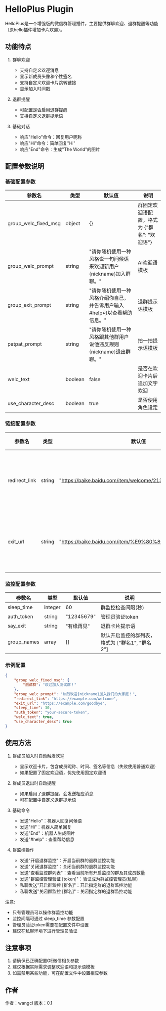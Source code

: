 # HelloPlus Plugin

HelloPlus是一个增强版的微信群管理插件，主要提供群聊欢迎、退群提醒等功能（原hello插件增加卡片欢迎）。

## 功能特点

1. 群聊欢迎
   - 支持自定义欢迎消息
   - 显示新成员头像和个性签名
   - 支持自定义欢迎卡片跳转链接
   - 显示加入时间戳

2. 退群提醒
   - 可配置是否启用退群提醒
   - 支持自定义退群提示语

3. 基础对话
   - 响应"Hello"命令：回复用户昵称
   - 响应"Hi"命令：简单回复"Hi"
   - 响应"End"命令：生成"The World"的图片

## 配置参数说明

### 基础配置参数

| 参数名 | 类型 | 默认值 | 说明 |
|--------|------|--------|------|
| group_welc_fixed_msg | object | {} | 群固定欢迎语配置，格式为 {"群名": "欢迎语"} |
| group_welc_prompt | string | "请你随机使用一种风格说一句问候语来欢迎新用户{nickname}加入群聊。" | AI欢迎语模板 |
| group_exit_prompt | string | "请你随机使用一种风格介绍你自己，并告诉用户输入#help可以查看帮助信息。" | 退群提示语模板 |
| patpat_prompt | string | "请你随机使用一种风格跟其他群用户说他违反规则{nickname}退出群聊。" | 拍一拍提示语模板 |
| welc_text | boolean | false | 是否在欢迎卡片后追加文字欢迎 |
| use_character_desc | boolean | true | 是否使用角色设定 |

### 链接配置参数

| 参数名 | 类型 | 默认值 | 说明 |
|--------|------|--------|------|
| redirect_link | string | "https://baike.baidu.com/item/welcome/2135227" | 欢迎卡片跳转链接 |
| exit_url | string | "https://baike.baidu.com/item/%E9%80%80%E5%87%BA/28909" | 退群卡片跳转链接 |

### 监控配置参数

| 参数名 | 类型 | 默认值 | 说明 |
|--------|------|--------|------|
| sleep_time | integer | 60 | 群监控检查间隔(秒) |
| auth_token | string | "12345679" | 管理员验证token |
| say_exit | string | "有缘再见" | 退群卡片提示语 |
| group_names | array | [] | 默认开启监控的群列表，格式为 ["群名1", "群名2"] |

### 示例配置

```json
{
    "group_welc_fixed_msg": {
        "测试群": "欢迎加入测试群！"
    },
    "group_welc_prompt": "热烈欢迎{nickname}加入我们的大家庭！",
    "redirect_link": "https://example.com/welcome",
    "exit_url": "https://example.com/goodbye",
    "sleep_time": 30,
    "auth_token": "your-secure-token",
    "welc_text": true,
    "use_character_desc": true
}
```

## 使用方法

1. 群成员加入时自动触发欢迎
   - 显示欢迎卡片，包含成员昵称、时间、签名等信息（失败使用普通欢迎）
   - 如果配置了固定欢迎语，优先使用固定欢迎语

2. 群成员退出时自动提醒
   - 如果启用了退群提醒，会发送相应消息
   - 可在配置中自定义退群提示语

3. 基础命令
   - 发送"Hello"：机器人回复问候语
   - 发送"Hi"：机器人简单回复
   - 发送"End"：机器人生成图片
   - 发送"#help"：查看帮助信息

4. 群监控操作
   - 发送"开启退群监控"：开启当前群的退群监控功能
   - 发送"关闭退群监控"：关闭当前群的退群监控功能
   - 发送"查看监控群列表"：查看当前所有开启监控的群及其成员数量
   - 发送"群监控管理验证 [token]"：验证成为群监控管理员(私聊)
   - 私聊发送"开启群监控 [群名]"：开启指定群的退群监控功能
   - 私聊发送"关闭群监控 [群名]"：关闭指定群的退群监控功能

注意:
- 只有管理员可以操作群监控功能
- 监控间隔可通过 sleep_time 参数配置
- 管理员验证token需要在配置文件中设置
- 建议在私聊环境下进行管理员验证

## 注意事项

1. 请确保已正确配置GE微信相关参数
2. 建议根据实际需求调整欢迎语和提示语模板
3. 如需禁用某些功能，可在配置文件中设置相应参数

## 作者

作者：wangcl
版本：0.1
